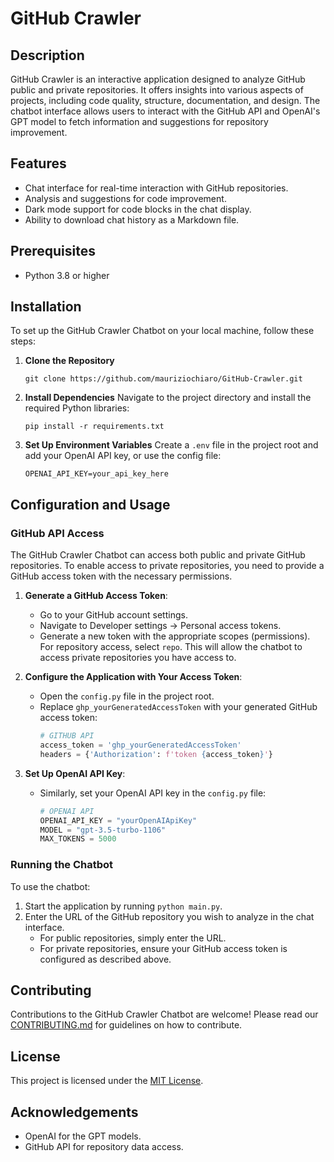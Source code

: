 # GitHub Crawler

## Description
GitHub Crawler is an interactive application designed to analyze GitHub public and private repositories. It offers insights into various aspects of projects, including code quality, structure, documentation, and design. The chatbot interface allows users to interact with the GitHub API and OpenAI's GPT model to fetch information and suggestions for repository improvement.

## Features
- Chat interface for real-time interaction with GitHub repositories.
- Analysis and suggestions for code improvement.
- Dark mode support for code blocks in the chat display.
- Ability to download chat history as a Markdown file.

## Prerequisites
- Python 3.8 or higher

## Installation
To set up the GitHub Crawler Chatbot on your local machine, follow these steps:

1. **Clone the Repository**
   ```
   git clone https://github.com/mauriziochiaro/GitHub-Crawler.git
   ```

2. **Install Dependencies**
   Navigate to the project directory and install the required Python libraries:
   ```
   pip install -r requirements.txt
   ```

3. **Set Up Environment Variables**
   Create a `.env` file in the project root and add your OpenAI API key, or use the config file:
   ```
   OPENAI_API_KEY=your_api_key_here
   ```

## Configuration and Usage

### GitHub API Access

The GitHub Crawler Chatbot can access both public and private GitHub repositories. To enable access to private repositories, you need to provide a GitHub access token with the necessary permissions.

1. **Generate a GitHub Access Token**:
   - Go to your GitHub account settings.
   - Navigate to Developer settings -> Personal access tokens.
   - Generate a new token with the appropriate scopes (permissions). For repository access, select `repo`. This will allow the chatbot to access private repositories you have access to.

2. **Configure the Application with Your Access Token**:
   - Open the `config.py` file in the project root.
   - Replace `ghp_yourGeneratedAccessToken` with your generated GitHub access token:
     ```python
     # GITHUB API
     access_token = 'ghp_yourGeneratedAccessToken'
     headers = {'Authorization': f'token {access_token}'}
     ```

3. **Set Up OpenAI API Key**:
   - Similarly, set your OpenAI API key in the `config.py` file:
     ```python
     # OPENAI API
     OPENAI_API_KEY = "yourOpenAIApiKey"
     MODEL = "gpt-3.5-turbo-1106"
     MAX_TOKENS = 5000
     ```

### Running the Chatbot

To use the chatbot:
1. Start the application by running `python main.py`.
2. Enter the URL of the GitHub repository you wish to analyze in the chat interface.
   - For public repositories, simply enter the URL.
   - For private repositories, ensure your GitHub access token is configured as described above.

## Contributing
Contributions to the GitHub Crawler Chatbot are welcome! Please read our [CONTRIBUTING.md](CONTRIBUTING.md) for guidelines on how to contribute.

## License
This project is licensed under the [MIT License](LICENSE).

## Acknowledgements
- OpenAI for the GPT models.
- GitHub API for repository data access.
